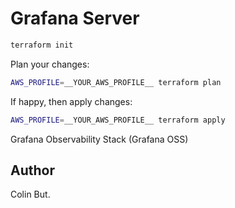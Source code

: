 # Grafana Server

```bash
terraform init
```

Plan your changes:

```bash
AWS_PROFILE=__YOUR_AWS_PROFILE__ terraform plan
```

If happy, then apply changes:

```bash
AWS_PROFILE=__YOUR_AWS_PROFILE__ terraform apply
```

Grafana Observability Stack (Grafana OSS)

## Author

Colin But.
